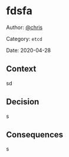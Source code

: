 # fdsfa

Author: [@chris](slack://user?team=T9U3SEE12&id=U9U5GKCHG)

Category: `etcd`

Date: 2020-04-28

## Context

sd

## Decision

s

## Consequences

s